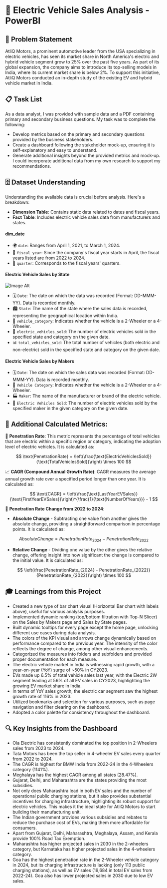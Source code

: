 # 🚗 Electric Vehicle Sales Analysis - PowerBI

## 📝 Problem Statement

AtliQ Motors, a prominent automotive leader from the USA specializing in electric vehicles, has seen its market share in North America's electric and hybrid vehicle segment grow to 25% over the past five years. As part of its global expansion, the company aims to introduce its top-selling models in India, where its current market share is below 2%. To support this initiative, AtliQ Motors conducted an in-depth study of the existing EV and hybrid vehicle market in India.

## 📋 Task List

As a data analyst, I was provided with sample data and a PDF containing primary and secondary business questions. My task was to complete the following:

- Develop metrics based on the primary and secondary questions provided by the business stakeholders.
- Create a dashboard following the stakeholder mock-up, ensuring it is self-explanatory and easy to understand.
- Generate additional insights beyond the provided metrics and mock-up. I could incorporate additional data from my own research to support my recommendations.

## 🗄️ Dataset Understanding

Understanding the available data is crucial before analysis. Here's a breakdown:

- **Dimension Table**: Contains static data related to dates and fiscal years.
- **Fact Table**: Includes electric vehicle sales data from manufacturers and states.

#### **dim_date**

- 🌍 `date`: Ranges from April 1, 2021, to March 1, 2024.
- 👥 `fiscal_year`: Since the company's fiscal year starts in April, the fiscal years listed are from 2022 to 2024.
- 📅 `quarter`: Corresponds to the fiscal years' quarters.


#### **Electric Vehicle Sales by State**
![Image Alt](image_url)

- 🗓️ `Date`: The date on which the data was recorded (Format: DD-MMM-YY). Data is recorded monthly.
- 🏙️ `State`: The name of the state where the sales data is recorded, representing the geographical location within India.
- 🚗 `vehicle_category`: Indicates whether the vehicle is a 2-Wheeler or a 4-Wheeler.
- 🔋 `electric_vehicles_sold`: The number of electric vehicles sold in the specified state and category on the given date.
- 📊 `total_vehicles_sold`: The total number of vehicles (both electric and non-electric) sold in the specified state and category on the given date.

#### **Electric Vehicle Sales by Makers**

- 🗓️ `Date`: The date on which the sales data was recorded (Format: DD-MMM-YY). Data is recorded monthly.
- 🚗 `Vehicle Category`: Indicates whether the vehicle is a 2-Wheeler or a 4-Wheeler.
- 🏭 `Maker`: The name of the manufacturer or brand of the electric vehicle.
- 🔋 `Electric Vehicles Sold`: The number of electric vehicles sold by the specified maker in the given category on the given date.

## 🧠 Additional Calculated Metrics:

🚗 **Penetration Rate**: This metric represents the percentage of total vehicles that are electric within a specific region or category, indicating the adoption level of electric vehicles. It is calculated as:

$$
\text{PenetrationRate} = \left(\frac{\text{ElectricVehiclesSold}}{\text{TotalVehiclesSold}}\right) \times 100
$$

📈 **CAGR (Compound Annual Growth Rate)**: CAGR measures the average annual growth rate over a specified period longer than one year. It is calculated as:

$$
\text{CAGR} = \left(\frac{\text{LastYearEVSales}}{\text{FirstYearEVSales}}\right)^{\frac{1}{\text{NumberOfYears}}} - 1
$$

🔄 **Penetration Rate Change from 2022 to 2024**:

- **Absolute Change** - Subtracting one value from another gives the absolute change, providing a straightforward comparison in percentage points. It is calculated as:

$$
AbsoluteChange = PenetrationRate_{2024} - PenetrationRate_{2022}
$$

- **Relative Change** - Dividing one value by the other gives the relative change, offering insight into how significant the change is compared to the initial value. It is calculated as:

$$
\left(\frac{PenetrationRate_{2024} - PenetrationRate_{2022}}{PenetrationRate_{2022}}\right) \times 100
$$
## 🎓 Learnings from this Project 

- Created a new type of bar chart visual (Horizontal Bar chart with labels above), useful for various analysis purposes.
- Implemented dynamic ranking (top/bottom filtration with Top-N Slicer) on the Sales by Makers page and Sales by State pages.
- Built dynamic tooltips for every page except the home page, unlocking different use cases during data analysis.
- The colors of the KPI visual and arrows change dynamically based on performance compared to the previous year. The intensity of the color reflects the degree of change, among other visual enhancements.
- Categorized the measures into folders and subfolders and provided proper documentation for each measure.
- The electric vehicle market in India is witnessing rapid growth, with a year-on-year (YoY) surge of ~50% in CY2023.
- EVs made up 6.5% of total vehicle sales last year, with the Electric 2W segment leading at 56% of all EV sales in CY2023, highlighting the growing EV market share in India.
- In terms of YoY sales growth, the electric car segment saw the highest growth rate of 116% in 2023.
- Utilized bookmarks and selection for various purposes, such as page navigation and filter clearing on the dashboard.
- Adopted a color palette for consistency throughout the dashboard.
## 🔍 Key Insights from the Dashboard

- Ola Electric has consistently dominated the top position in 2-Wheelers sales from 2023 to 2024.
- Tata Motors has been the top seller in 4-wheeler EV sales every quarter from 2022 to 2024.
- The CAGR is highest for BMW India from 2022-24 in the 4-Wheelers category (1141%).
- Meghalaya has the highest CAGR among all states (28.47%).
- Gujarat, Delhi, and Maharashtra are the states providing the most subsidies.
- Not only does Maharashtra lead in both EV sales and the number of operational public charging stations, but it also provides substantial incentives for charging infrastructure, highlighting its robust support for electric vehicles. This makes it the ideal state for AtliQ Motors to start building their manufacturing unit.
- The Indian government provides various subsidies and rebates to reduce the purchase cost of EVs, making them more affordable for consumers.
- Apart from Gujarat, Delhi, Maharashtra, Meghalaya, Assam, and Kerala provide 100% Road Tax Exemption.
- Maharashtra has higher projected sales in 2030 in the 2-wheelers category, but Karnataka has higher projected sales in the 4-wheelers category.
- Goa has the highest penetration rate in the 2-Wheeler vehicle category in 2024, but its charging infrastructure is lacking (only 113 public charging stations), as well as EV sales (19,684 in total EV sales from 2022-24). Goa also has lower projected sales in 2030 due to low EV sales.
